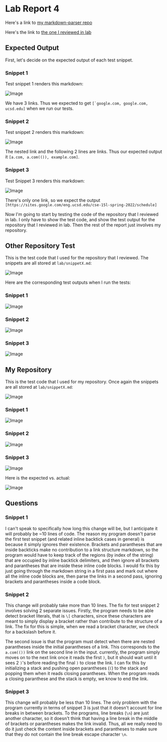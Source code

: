 # Lab Report 4

Here's a link to [my markdown-parser repo](https://github.com/doublealiu/markdown-parser)

Here's the link to [the one I reviewed in lab](https://github.com/mv5903/markdown-parser)

## Expected Output

First, let's decide on the expected output of each test snippet.


### Snippet 1

Test snippet 1 renders this markdown:

![Image](report-4-res/snippet1_render.png)

We have 3 links. Thus we expected to get ``[`google.com, google.com, ucsd.edu]`` when we run our tests.

### Snippet 2

Test snippet 2 renders this markdown:

![Image](report-4-res/snippet2_render.png)

The nested link and the following 2 lines are links. Thus our expected output it `[a.com, a.com(()), example.com]`.

### Snippet 3

Test Snippet 3 renders this markdown:

![Image](report-4-res/snippet3_render.png)

There's only one link, so we expect the output `[https://sites.google.com/eng.ucsd.edu/cse-15l-spring-2022/schedule]`

Now I'm going to start by testing the code of the repository that I reviewed in lab. I only have to show the test code, and show the test output for the repository that I reviewed in lab. Then the rest of the report just involves my repository.

## Other Repository Test

This is the test code that I used for the repository that I reviewed. The snippets are all stored at `lab/snippetX.md`:

![Image](report-4-res/other_test_fixture.png)

Here are the corresponding test outputs when I run the tests:

### Snippet 1

![Image](report-4-res/other_snippet1_test.png)

### Snippet 2

![Image](report-4-res/other_snippet2_test.png)

### Snippet 3

![Image](report-4-res/other_snippet3_test.png)

## My Repository

This is the test code that I used for my repository. Once again the snippets are all stored at `lab/snippetX.md`:

![Image](report-4-res/my_test_ficture.png)

### Snippet 1

![Image](report-4-res/my_test_snippet1.png)

### Snippet 2

![Image](report-4-res/my_test_snippet2.png)

### Snippet 3

![Image](report-4-res/my_test_snippet3.png)

Here is the expected vs. actual:

![Image](report-4-res/my_test_snippet3_2.png)

## Questions

### Snippet 1

I can't speak to specifically how long this change will be, but I anticipate it will probably be ~10 lines of code. The reason my program doesn't parse the first test snippet (and related inline backtick cases in general) is because it simply ignores their existence. Brackets and parantheses that are inside backticks make no contribution to a link structure markdown, so the program would have to keep track of the regions (by index of the string) that are occupied by inline backtick delimiters, and then ignore all brackets and parantheses that are inside these inline code blocks. I would fix this by just going through the markdown string in a first pass and mark out where all the inline code blocks are, then parse the links in a second pass, ignoring brackets and parantheses inside a code block.

### Snippet 2

This change will probably take more than 10 lines. The fix for test snippet 2 involves solving 2 separate issues. Firstly, the program needs to be able detect bracket literals, that is `\[` characters, since these characters are meant to simply display a bracket rather than contribute to the structure of a link. The fix for this is simple, when we read a bracket character, we check for a backslash before it.

The second issue is that the program must detect when there are nested parantheses inside the initial parantheses of a link. This corresponds to the `a.com(())` link on the second line in the input. currently, the program simply moves on to the next link once it reads the first `)`, but it should wait until it sees 2 `)`'s before reading the final `)` to close the link. I can fix this by initializing a stack and pushing open parantheses (`(`) to the stack and popping them when it reads closing parantheses. When the program reads a closing paranthese and the stack is empty, we know to end the link.

### Snippet 3

This change will probably be less than 10 lines. The only problem with the program currently in terms of snippet 3 is just that it doesn't account for line breaks in between brackets. To the programs, line breaks (`\n`) are just another character, so it doesn't think that having a line break in the middle of brackets or parantheses makes the link invalid. Thus, all we really need to do it just check the content inside brackets and parantheses to make sure that they do not contain the line break escape character `\n`.